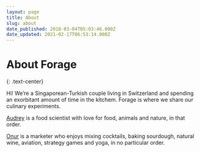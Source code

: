```yaml
---
layout: page
title: About
slug: about
date_published: 2018-03-04T05:03:46.000Z
date_updated: 2021-02-17T06:53:14.000Z
---
```


# About Forage
{: .text-center}

Hi! We’re a Singaporean-Turkish couple living in Switzerland and spending an exorbitant amount of time in the kitchem. Forage is where we share our culinary experiments.

[Audrey](https://www.instagram.com/audrey.chong/) is a food scientist with love for food, animals and nature, in that order.

[Onur](https://twitter.com/onurozer/) is a marketer who enjoys mixing cocktails, baking sourdough, natural wine, aviation, strategy games and yoga, in no particular order.
